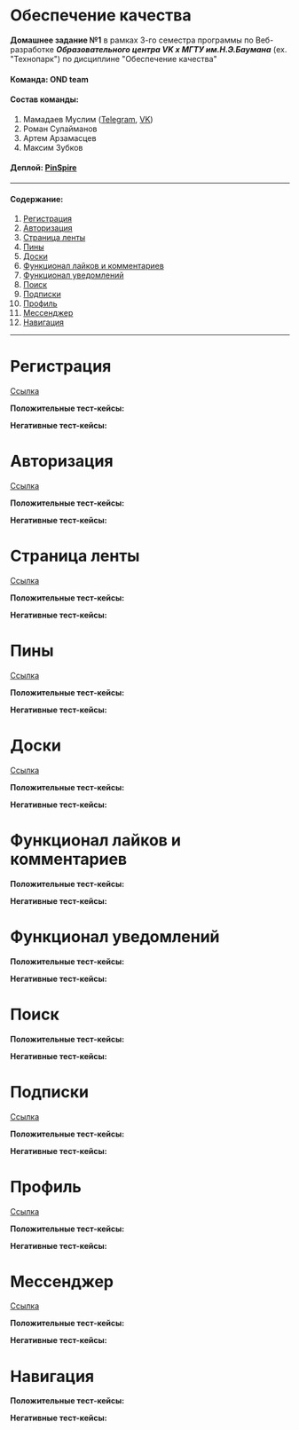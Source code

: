 # Обеспечение качества
**Домашнее задание №1** в рамках 3-го семестра программы по Веб-разработке ***Образовательного центра VK x МГТУ им.Н.Э.Баумана*** (ex. "Технопарк") по дисциплине "Обеспечение качества"

#### Команда: OND team

#### Состав команды:
1. Мамадаев Муслим ([Telegram](https://t.me/muslimitsuhide), [VK](https://vk.com/muslimitsuhide))
2. Роман Сулайманов
3. Артем Арзамасцев
4. Максим Зубков 

#### Деплой: [PinSpire](https://pinspire.site/)

---
#### Содержание:
1. [Регистрация](#1)
2. [Авторизация](#2)
3. [Страница ленты](#3)
4. [Пины](#4)
5. [Доски](#5)
6. [Функционал лайков и комментариев](#6)
7. [Функционал уведомлений](#7)
8. [Поиск](#8)
9. [Подписки](#9)
10. [Профиль](#10)
11. [Мессенджер](#11)
12. [Навигация](#12)
---

# Регистрация<a name="1"></a>
[Ссылка](https://pinspire.site/signup)

**Положительные тест-кейсы:**

**Негативные тест-кейсы:**


# Авторизация<a name="2"></a>
[Ссылка](https://pinspire.site/login)

**Положительные тест-кейсы:**

**Негативные тест-кейсы:**


# Страница ленты<a name="3"></a>
[Ссылка](https://pinspire.site/)

**Положительные тест-кейсы:**

**Негативные тест-кейсы:**


# Пины<a name="4"></a>
[Ссылка](https://pinspire.site/pin/208)

**Положительные тест-кейсы:**

**Негативные тест-кейсы:**


# Доски<a name="5"></a>
[Ссылка]()

**Положительные тест-кейсы:**

**Негативные тест-кейсы:**


# Функционал лайков и комментариев<a name="6"></a>
**Положительные тест-кейсы:**

**Негативные тест-кейсы:**


# Функционал уведомлений<a name="7"></a>
**Положительные тест-кейсы:**

**Негативные тест-кейсы:**


# Поиск<a name="8"></a>
**Положительные тест-кейсы:**

**Негативные тест-кейсы:**


# Подписки<a name="9"></a>
[Ссылка](https://pinspire.site/subscriptions)

**Положительные тест-кейсы:**

**Негативные тест-кейсы:**


# Профиль<a name="10"></a>
[Ссылка](https://pinspire.site/profile)

**Положительные тест-кейсы:**

**Негативные тест-кейсы:**


# Мессенджер<a name="11"></a>
[Ссылка](https://pinspire.site/messenger)

**Положительные тест-кейсы:**

**Негативные тест-кейсы:**


# Навигация<a name="12"></a>
**Положительные тест-кейсы:**

**Негативные тест-кейсы:**